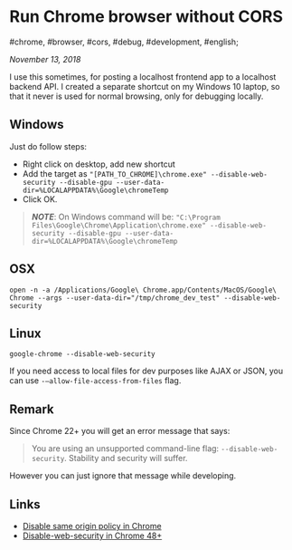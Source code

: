# Run Chrome browser without CORS

#chrome, #browser, #cors, #debug, #development, #english;

_November 13, 2018_

I use this sometimes, for posting a localhost frontend app to a localhost backend API. 
I created a separate shortcut on my Windows 10 laptop, so that it never is used for normal browsing, only for debugging locally.

## Windows

Just do follow steps:

* Right click on desktop, add new shortcut
* Add the target as `"[PATH_TO_CHROME]\chrome.exe" --disable-web-security --disable-gpu --user-data-dir=%LOCALAPPDATA%\Google\chromeTemp`
* Click OK.

> _**NOTE**_: On Windows command will be:
`"C:\Program Files\Google\Chrome\Application\chrome.exe" --disable-web-security --disable-gpu --user-data-dir=%LOCALAPPDATA%\Google\chromeTemp`

## OSX

`open -n -a /Applications/Google\ Chrome.app/Contents/MacOS/Google\ Chrome --args --user-data-dir="/tmp/chrome_dev_test" --disable-web-security`

## Linux

`google-chrome --disable-web-security`

If you need access to local files for dev purposes like AJAX or JSON, you can use `-–allow-file-access-from-files` flag.

## Remark

Since Chrome 22+ you will get an error message that says:

> You are using an unsupported command-line flag: `--disable-web-security`. Stability and security will suffer.

However you can just ignore that message while developing.

## Links

* [Disable same origin policy in Chrome](https://stackoverflow.com/questions/3102819/disable-same-origin-policy-in-chrome)
* [Disable-web-security in Chrome 48+](https://stackoverflow.com/questions/35432749/disable-web-security-in-chrome-48)
